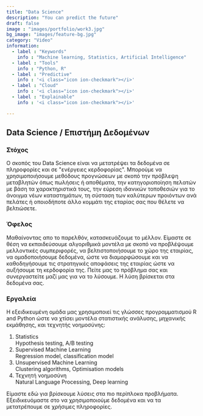 ```yaml
---
title: "Data Science"
description: "You can predict the future"
draft: false
image : "images/portfolio/work3.jpg"
bg_image: "images/feature-bg.jpg"
category: "Video"
information:
  - label : "Keywords"
    info : "Machine learning, Statistics, Artificial Intelligence"
  - label : "Tools"
    info : "Python, R"
  - label : "Predictive"
    info : '<i class="icon ion-checkmark"></i>'
  - label : "Cloud"
    info : '<i class="icon ion-checkmark"></i>'
  - label : "Explainable"
    info : '<i class="icon ion-checkmark"></i>'

---
```


## Data Science / Επιστήμη Δεδομένων

<h3> Στόχος </h3>

Ο σκοπός του Data Science είναι να μετατρέψει τα δεδομένα σε πληροφορίες και σε "ενέργειες κερδοφορίας". Μπορούμε να χρησιμοποιήσουμε μεθόδους προγνώσεων με σκοπό την πρόβλεψη μεταβλητών όπως πωλήσεις ή αποθέματα, την κατηγοριοποίηση πελατών με βάση τα χαρακτηριστικά τους, την εύρεση ιδανικών τοποθεσιών για το άνοιγμα νέων καταστημάτων, τη σύσταση των καλύτερων προιόντων ανά πελάτες ή οποιοδήποτε άλλο κομμάτι της εταρίας σας που θέλετε να βελτιώσετε.

<h3> Όφελος </h3>

Μαθαίνοντας απο το παρελθόν, κατασκευάζουμε το μέλλον.
Είμαστε σε θέση να εκπαιδεύσουμε αλγοριθμικά μοντέλα με σκοπό να προβλέψουμε μελλοντικές συμπεριφορές, να βελτιστοποιήσουμε το χώρο της εταιρίας, να ομαδοποιήσουμε δεδομένα, ώστε να διαμορφώσουμε και να καθοδηγήσουμε τις στρατηγικές αποφάσεις της εταιρίας ώστε να αυξήσουμε τη κερδοφορία της.
Πείτε μας το πρόβλημα σας και συνεργαστείτε μαζί μας για να το λύσουμε. Η λύση βρίσκεται στα δεδομένα σας.

<h3> Εργαλεία </h3>

Η εξειδικευμένη ομάδα μας χρησιμοποιεί τις γλώσσες προγραμματισμού R and Python ώστε να χτίσει μοντέλα στατιστικής ανάλυσης, μηχανικής εκμάθησης, και τεχνητής νοημοσύνης: 

<ol>
  <li>Statistics</li> Hypothesis testing, A/B testing
  <li>Supervised Machine Learning</li> Regression model, classification model
  <li>Unsupervised Machine Learning</li> Clustering algorithms, Optimisation models
  <li>Τεχνητή νοημοσύνη</li> Natural Language Processing, Deep learning
</ol>

Είμαστε εδώ για βρίσκουμε λύσεις στα πιο περίπλοκα προβλήματα. Εξειδικευόμαστε στο να χρησιμοποιούμε δεδομένα και να τα μετατρέπουμε σε χρήσιμες πληροφορίες.
